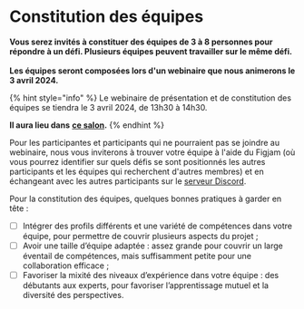 # Constitution des équipes

**Vous serez invités à constituer des équipes de 3 à 8 personnes pour répondre à un défi. Plusieurs équipes peuvent travailler sur le même défi.**\
\
**Les équipes seront composées lors d'un webinaire que nous animerons le 3 avril 2024.**

{% hint style="info" %}
Le webinaire de présentation et de constitution des équipes se tiendra le 3 avril 2024, de 13h30 à 14h30.

**Il aura lieu dans** [**ce salon**](https://webinaire.numerique.gouv.fr/meeting/signin/31695/creator/1000/hash/071b39912b67c3d37dfc33e6f5f5fd83753187fc)**.**
{% endhint %}

Pour les participantes et participants qui ne pourraient pas se joindre au webinaire, nous vous inviterons à trouver votre équipe à l'aide du Figjam (où vous pourrez identifier sur quels défis se sont positionnés les autres participants et les équipes qui recherchent d'autres membres) et en échangeant avec les autres participants sur le [serveur Discord](https://discord.gg/7y9u8TCUqk).

Pour la constitution des équipes, quelques bonnes pratiques à garder en tête :

* [ ] Intégrer des profils différents et une variété de compétences dans votre équipe, pour permettre de couvrir plusieurs aspects du projet ;
* [ ] Avoir une taille d’équipe adaptée : assez grande pour couvrir un large éventail de compétences, mais suffisamment petite pour une collaboration efficace ;
* [ ] Favoriser la mixité des niveaux d’expérience dans votre équipe : des débutants aux experts, pour favoriser l’apprentissage mutuel et la diversité des perspectives.
